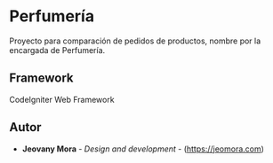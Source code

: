 # Perfumería

Proyecto para comparación de pedidos de productos, nombre por la encargada de Perfumería.

## Framework

CodeIgniter Web Framework

## Autor

* **Jeovany Mora** - *Design and development* - (https://jeomora.com)

